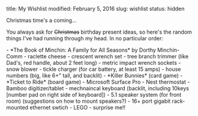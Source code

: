 title: My Wishlist
modified: February 5, 2016
slug: wishlist
status: hidden

Christmas time's a coming...

You always ask for <del>Christmas</del> birthday present ideas, so here's the
random things I've had running through my head. In no particular order:

<div class="real-list" markdown=1>
-   *The Book of Minchin: A Family for All Seasons* by Dorthy
    Minchin-Comm
<!-- -   Hugh Nibley's *Teachings of the Book of Mormon* (Parts
    [2](http://www.byubookstore.com/ePOS?this_category=278&store=439&item_number=1-59156-572-3&form=shared3/gm/detail.html&design=439),
    [3](http://www.byubookstore.com/ePOS?this_category=278&store=439&item_number=1-59156-573-1&form=shared3/gm/detail.html&design=439),
    and
    [4](http://www.byubookstore.com/ePOS?this_category=278&store=439&item_number=1-59156-574-X&form=shared3/gm/detail.html&design=439)
    at the BYU Bookstore)-->
-   raclette cheese
-   crescent wrench set
-   tree branch trimmer (like Dad's, red handle, about 2 feet long)
-   metric impact wrench sockets
-   snow blower
-   tickle charger (for car battery, at least 15 amps)
-   house numbers (big, like 6+" tall, and backlit)
-   *Killer Bunnies* (card game)
-   *Ticket to Ride* (board game)
-   Microsoft Surface Pro
-   Nest thermostat
-   Bamboo digitizer/tablet
-   mechnaincal keyboard (backlit, including 10keys [number pad on right side of keyboard])
-   5.1 speaker system (for front room) (suggestions on how to mount speakers?)
-   16+ port gigabit rack-mounted ethernet swtich
-   LEGO
-   surprise me!!
</div>
